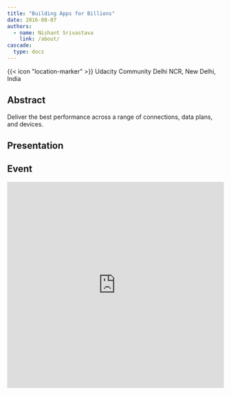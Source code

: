 ```yaml
---
title: "Building Apps for Billions"
date: 2016-08-07
authors:
  - name: Nishant Srivastava
    link: /about/
cascade:
  type: docs
---
```


{{< icon "location-marker" >}} Udacity Community Delhi NCR, New Delhi, India

<!--more-->

## Abstract

Deliver the best performance across a range of connections, data plans, and devices.

## Presentation

<script async class="speakerdeck-embed" data-id="76110431360d43aebeb5a92128653b49" data-ratio="1.77777777777778" src="//speakerdeck.com/assets/embed.js"></script>

## Event

<iframe src="https://web.archive.org/web/20200216000054/https://www.facebook.com/events/628659553963716/" frameborder="0" width="100%" height="480" allowfullscreen="true" mozallowfullscreen="true" webkitallowfullscreen="true"></iframe>
